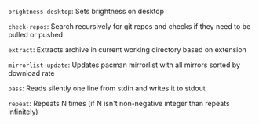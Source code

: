 `brightness-desktop`: Sets brightness on desktop

`check-repos`: Search recursively for git repos and checks if they need to be pulled or pushed

`extract`: Extracts archive in current working directory based on extension

`mirrorlist-update`: Updates pacman mirrorlist with all mirrors sorted by download rate

`pass`: Reads silently one line from stdin and writes it to stdout

`repeat`: Repeats N times (if N isn't non-negative integer than repeats infinitely)

